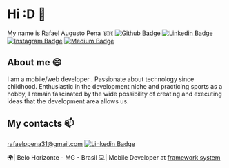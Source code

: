 # Hi :D 👋
My name is Rafael Augusto Pena 🇧🇷
[![Github Badge](https://img.shields.io/badge/-Github-000?style=flat-square&logo=Github&logoColor=white&link=https://github.com/RafaelPena31)](https://github.com/RafaelPena31)
[![Linkedin Badge](https://img.shields.io/badge/-LinkedIn-blue?style=flat-square&logo=Linkedin&logoColor=white&link=https://www.linkedin.com/in/rafael-augusto-pena/)](https://www.linkedin.com/in/rafael-augusto-pena/)
[![Instagram Badge](https://img.shields.io/badge/Instagram-E4405F?style=for-the-badge&logo=instagram&logoColor=white)](https://www.instagram.com/_rafael_pena_/)
[![Medium Badge](https://img.shields.io/badge/Medium-12100E?style=for-the-badge&logo=medium&logoColor=white)](https://rafaelppena.medium.com/)


## About me 😄
I am a mobile/web developer . Passionate about technology since childhood. Enthusiastic in the development niche and practicing sports as a hobby, I remain fascinated by the wide possibility of creating and executing ideas that the development area allows us.

## My contacts 📫
rafaelppena31@gmail.com
[![Linkedin Badge](https://img.shields.io/badge/-LinkedIn-blue?style=flat-square&logo=Linkedin&logoColor=white&link=https://www.linkedin.com/in/rafael-augusto-pena/)](https://www.linkedin.com/in/rafael-augusto-pena/)

🌍| Belo Horizonte - MG - Brasil
💻| Mobile Developer at [framework system](https://frwk.com.br/)
